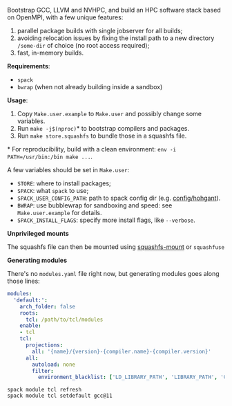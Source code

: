 Bootstrap GCC, LLVM and NVHPC, and build an HPC software stack based on
OpenMPI, with a few unique features:

1. parallel package builds with single jobserver for all builds;
2. avoiding relocation issues by fixing the install path to a new directory `/some-dir` of choice (no root access required);
3. fast, in-memory builds.

**Requirements**:

- `spack`
- `bwrap` (when not already building inside a sandbox)

**Usage**:

1. Copy `Make.user.example` to `Make.user` and possibly change some variables.
2. Run `make -j$(nproc)`\* to bootstrap compilers and packages.
3. Run `make store.squashfs` to bundle those in a squashfs file.

\* For reproducibility, build with a clean environment: `env -i PATH=/usr/bin:/bin make ...`.

A few variables should be set in `Make.user`:

- `STORE`: where to install packages;
- `SPACK`: what `spack` to use;
- `SPACK_USER_CONFIG_PATH`: path to spack config dir (e.g. [config/hohgant](config/hohgant)).
- `BWRAP`: use bubblewrap for sandboxing and speed: see `Make.user.example` for
  details.
- `SPACK_INSTALL_FLAGS`: specify more install flags, like `--verbose`.

**Unprivileged mounts**

The squashfs file can then be mounted using [squashfs-mount](https://github.com/eth-cscs/squashfs-mount) or `squashfuse`

**Generating modules**

There's no `modules.yaml` file right now, but generating modules goes along those lines:

```yaml
modules:
  'default:':
    arch_folder: false
    roots:
      tcl: /path/to/tcl/modules
    enable:
    - tcl
    tcl:
      projections:
        all: '{name}/{version}-{compiler.name}-{compiler.version}'
      all:
        autoload: none
        filter:
          environment_blacklist: ['LD_LIBRARY_PATH', 'LIBRARY_PATH', 'CPATH']
```

```console
spack module tcl refresh
spack module tcl setdefault gcc@11
```
